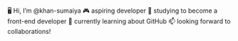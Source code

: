 


 🖥 Hi, I’m @khan-sumaiya
 🎮 aspiring developer
 🤖 studying to become a front-end developer
 👾 currently learning about GitHub
 📫 looking forward to collaborations!

<!---
khan-sumaiya/khan-sumaiya is a ✨ special ✨ repository because its `README.md` (this file) appears on your GitHub profile.
You can click the Preview link to take a look at your changes.
--->
